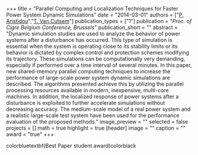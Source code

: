 +++
title = "Parallel Computing and Localization Techniques for Faster Power System Dynamic Simulations"
date = "2014-03-01"
authors = ["[P. Aristidou](https://www.paristidou.info)","[T. Van Cutsem](http://www.montefiore.ulg.ac.be/~vct/)"]
publication_types = ["1"]
publication = "_Proc. of Cigre Belgium Conference, Brussels_"
publication_short = ""
abstract = "Dynamic simulation studies are used to analyze the behavior of power systems after a disturbance has occurred. This type of simulation is essential when the system is operating close to its stability limits or its behavior is dictated by complex control and protection schemes modifying its trajectory. These simulations can be computationally very demanding, especially if performed over a time interval of several minutes. In this paper, new shared-memory parallel computing techniques to increase the performance of large-scale power system dynamic simulations are described. The algorithms presented achieve this by utilizing the parallel processing resources available in modern, inexpensive, multi-core machines. In addition, the localized response of power systems after a disturbance is exploited to further accelerate simulations without decreasing accuracy. The medium-scale model of a real power system and a realistic large-scale test system have been used for the performance evaluation of the proposed methods."
image_preview = ""
selected = false
projects = []
math = true
highlight = true
[header]
image = ""
caption = ""
award = "true"
+++

colorbluetextbf(Best Paper student award)colorblack
